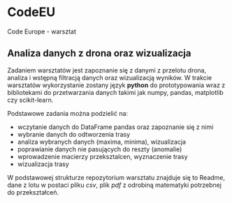 # CodeEU
Code Europe - warsztat

## Analiza danych z drona  oraz wizualizacja

Zadaniem warsztatów jest zapoznanie się z danymi z przelotu drona, analiza i wstępną filtracją danych oraz wizualizacją wyników. 
W trakcie warsztatów wykorzystanie zostany język **python** do prototypowania wraz z bibliotekami do przetwarzania danych takimi jak
numpy, pandas, matplotlib czy scikit-learn. 

Podstawowe zadania można podzielić na:
* wczytanie danych do DataFrame pandas oraz zapoznanie się z nimi
* wybranie danych do odtworzenia trasy
* analiza wybranych danych (maxima, minima), wizualizacja
* poprawianie danych nie pasujących do reszty (anomalie)
* wprowadzenie macierzy przeksztalcen, wyznaczenie trasy
* wizualizacja trasy

W podstawowej strukturze repozytorium warsztatu znajduje się to Readme, dane z lotu w postaci pliku _csv_, plik _pdf_ z odrobiną 
matematyki potrzebnej do przekształceń.


